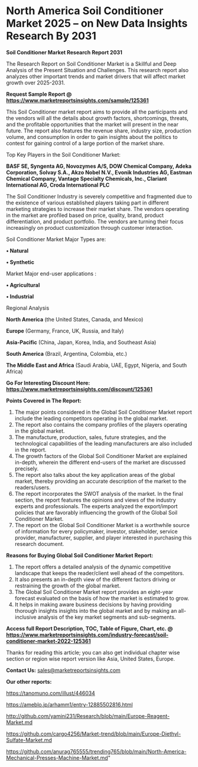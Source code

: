 # North America Soil Conditioner Market 2025 – on New Data Insights Research By 2031

<strong>Soil Conditioner Market Research Report 2031</strong>

The Research Report on Soil Conditioner Market is a Skillful and Deep Analysis of the Present Situation and Challenges. This research report also analyzes other important trends and market drivers that will affect market growth over 2025-2031.

<strong>Request Sample Report @ <a href=https://www.marketreportsinsights.com/sample/125361>https://www.marketreportsinsights.com/sample/125361</a></strong>

This Soil Conditioner market report aims to provide all the participants and the vendors will all the details about growth factors, shortcomings, threats, and the profitable opportunities that the market will present in the near future. The report also features the revenue share, industry size, production volume, and consumption in order to gain insights about the politics to contest for gaining control of a large portion of the market share.

Top Key Players in the Soil Conditioner Market:

<strong>BASF SE, Syngenta AG, Novozymes A/S, DOW Chemical Company, Adeka Corporation, Solvay S.A., Akzo Nobel N.V., Evonik Industries AG, Eastman Chemical Company, Vantage Specialty Chemicals, Inc., Clariant International AG, Croda International PLC</strong>

The Soil Conditioner Industry is severely competitive and fragmented due to the existence of various established players taking part in different marketing strategies to increase their market share. The vendors operating in the market are profiled based on price, quality, brand, product differentiation, and product portfolio. The vendors are turning their focus increasingly on product customization through customer interaction.

Soil Conditioner Market Major Types are:

<strong>• Natural

• Synthetic</strong>

Market Major end-user applications :

<strong>• Agricultural

• Industrial</strong>

Regional Analysis

</u><strong><b>North America</b></strong> (the United States, Canada, and Mexico)

<strong><b>Europe </b></strong>(Germany, France, UK, Russia, and Italy)

<strong><b>Asia-Pacific</b></strong> (China, Japan, Korea, India, and Southeast Asia)

<strong><b>South America</b></strong> (Brazil, Argentina, Colombia, etc.)

<strong><b>The Middle East and Africa</b></strong> (Saudi Arabia, UAE, Egypt, Nigeria, and South Africa)

<strong>Go For Interesting Discount Here: <a href=https://www.marketreportsinsights.com/discount/125361>https://www.marketreportsinsights.com/discount/125361</a></strong>

<strong>Points Covered in The Report:</strong>
<ol>
  <li>The major points considered in the Global Soil Conditioner Market report include the leading competitors operating in the global market.</li>
  <li>The report also contains the company profiles of the players operating in the global market.</li>
  <li>The manufacture, production, sales, future strategies, and the technological capabilities of the leading manufacturers are also included in the report.</li>
  <li>The growth factors of the Global Soil Conditioner Market are explained in-depth, wherein the different end-users of the market are discussed precisely.</li>
  <li>The report also talks about the key application areas of the global market, thereby providing an accurate description of the market to the readers/users.</li>
  <li>The report incorporates the SWOT analysis of the market. In the final section, the report features the opinions and views of the industry experts and professionals. The experts analyzed the export/import policies that are favorably influencing the growth of the Global Soil Conditioner Market.</li>
  <li>The report on the Global Soil Conditioner Market is a worthwhile source of information for every policymaker, investor, stakeholder, service provider, manufacturer, supplier, and player interested in purchasing this research document.</li>
</ol>
<strong>Reasons for Buying Global Soil Conditioner Market Report:</strong>

<ol>
  <li>The report offers a detailed analysis of the dynamic competitive landscape that keeps the reader/client well ahead of the competitors.</li>
  <li>It also presents an in-depth view of the different factors driving or restraining the growth of the global market.</li>
  <li>The Global Soil Conditioner Market report provides an eight-year forecast evaluated on the basis of how the market is estimated to grow.</li>
  <li>It helps in making aware business decisions by having providing thorough insights insights into the global market and by making an all-inclusive analysis of the key market segments and sub-segments.</li>
</ol>
<strong>Access full Report Description, TOC, Table of Figure, Chart, etc. @ <a href=https://www.marketreportsinsights.com/industry-forecast/soil-conditioner-market-2022-125361>https://www.marketreportsinsights.com/industry-forecast/soil-conditioner-market-2022-125361</a></strong>


Thanks for reading this article; you can also get individual chapter wise section or region wise report version like Asia, United States, Europe.

<strong>Contact Us:</strong>
sales@marketreportsinsights.com

<strong>Our other reports:</strong>

<a href=https://tanomuno.com/illust/446034>https://tanomuno.com/illust/446034</a>

<a href=https://ameblo.jp/arhamm1/entry-12885502816.html>https://ameblo.jp/arhamm1/entry-12885502816.html</a>

<a href=http://github.com/yamini231/Research/blob/main/Europe-Reagent-Market.md>http://github.com/yamini231/Research/blob/main/Europe-Reagent-Market.md</a>

<a href=https://github.com/cargo4256/Market-trend/blob/main/Europe-Diethyl-Sulfate-Market.md>https://github.com/cargo4256/Market-trend/blob/main/Europe-Diethyl-Sulfate-Market.md</a>

<a href=https://github.com/anurag765555/trending765/blob/main/North-America-Mechanical-Presses-Machine-Market.md>https://github.com/anurag765555/trending765/blob/main/North-America-Mechanical-Presses-Machine-Market.md</a>"
